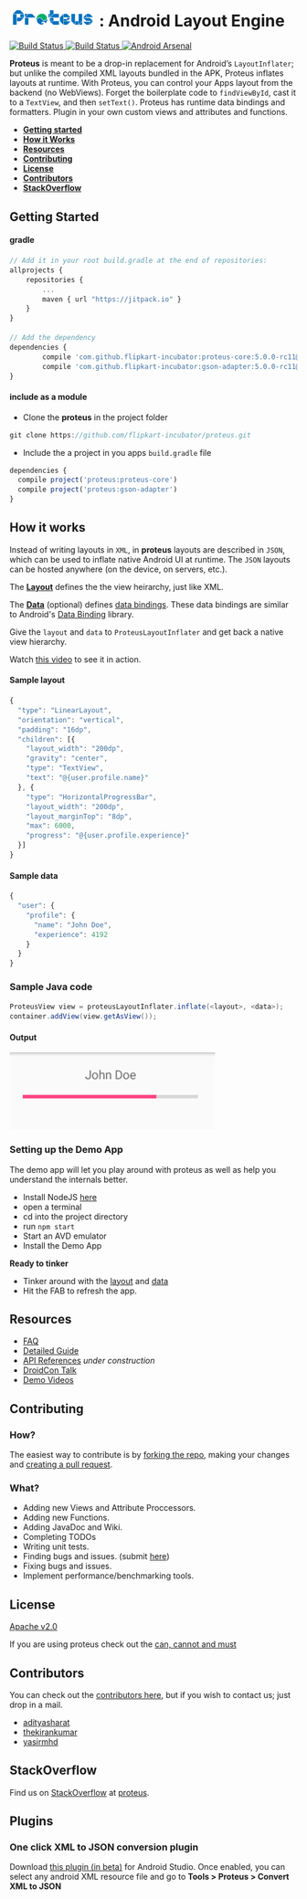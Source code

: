 <h1>
  <img src="/assets/proteus-logo.png" width="150px"/> : Android Layout Engine
</h1>

<a target="_blank" href="https://travis-ci.org/flipkart-incubator/proteus">
    <img src="https://travis-ci.org/flipkart-incubator/proteus.svg?branch=master" alt="Build Status">
  </a>
<a target="_blank" href="https://jitpack.io/#flipkart-incubator/proteus">
  <img src="https://jitpack.io/v/flipkart-incubator/proteus.svg" alt="Build Status">
</a>
<a href="https://android-arsenal.com/details/1/5105">
  <img src="https://img.shields.io/badge/Android%20Arsenal-Proteus-brightgreen.svg?style=flat" border="0" alt="Android Arsenal">
</a>

**Proteus** is meant to be a drop-in replacement for Android’s `LayoutInflater`; but unlike the compiled XML layouts bundled in the APK, Proteus inflates layouts at runtime.
With Proteus, you can control your Apps layout from the backend (no WebViews). Forget the boilerplate code to `findViewById`, cast it to a `TextView`, and then `setText()`. Proteus has runtime data bindings and formatters. Plugin in your own custom views and attributes and functions.

* **[Getting started](#getting-started)**
* **[How it Works](#how-it-works)**
* **[Resources](#resources)**
* **[Contributing](#contributing)**
* **[License](#license)**
* **[Contributors](#contributors)**
* **[StackOverflow](#stackoverflow)**

## Getting Started

#### gradle

```javascript
// Add it in your root build.gradle at the end of repositories:
allprojects {
	repositories {
		...
		maven { url "https://jitpack.io" }
	}
}

// Add the dependency
dependencies {
        compile 'com.github.flipkart-incubator:proteus-core:5.0.0-rc11@aar'
        compile 'com.github.flipkart-incubator:gson-adapter:5.0.0-rc11@aar'
}
```

#### include as a module

* Clone the **proteus** in the project folder

```javascript
git clone https://github.com/flipkart-incubator/proteus.git
```

* Include the a project in you apps `build.gradle` file

```javascript
dependencies {
  compile project('proteus:proteus-core')
  compile project('proteus:gson-adapter')
}
```

## How it works

Instead of writing layouts in `XML`, in **proteus** layouts are described in `JSON`, which can be used to inflate native Android UI at runtime. The `JSON` layouts can be hosted anywhere (on the device, on servers, etc.).


The [**Layout**](https://github.com/flipkart-incubator/proteus/wiki/Layouts) defines the the view heirarchy, just like XML.

The [**Data**](https://github.com/flipkart-incubator/proteus/wiki/Data) (optional) defines [data bindings](https://github.com/flipkart-incubator/proteus/wiki/Data-Bindings). These data bindings are similar to Android's [Data Binding](https://developer.android.com/topic/libraries/data-binding/index.html) library.

Give the `layout` and `data` to `ProteusLayoutInflater` and get back a native view hierarchy.

Watch [this video](https://www.youtube.com/watch?v=W2Ord1oB72Q&index=1&list=PLIQ3ghGBPsqu0F-OHhKRq2s76vSkdUlJp) to see it in action.

#### Sample layout

```javascript
{
  "type": "LinearLayout",
  "orientation": "vertical",
  "padding": "16dp",
  "children": [{
    "layout_width": "200dp",
    "gravity": "center",
    "type": "TextView",
    "text": "@{user.profile.name}"
  }, {
    "type": "HorizontalProgressBar",
    "layout_width": "200dp",
    "layout_marginTop": "8dp",
    "max": 6000,
    "progress": "@{user.profile.experience}"
  }]
}
```

#### Sample data

```javascript
{
  "user": {
    "profile": {
      "name": "John Doe",
      "experience": 4192
    }
  }
}
```

### Sample Java code

```java
ProteusView view = proteusLayoutInflater.inflate(<layout>, <data>);
container.addView(view.getAsView());
```

#### Output

<img src="/assets/example-small.png" width="360px"/>


### Setting up the Demo App

The demo app will let you play around with proteus as well as help you understand the internals better.

* Install NodeJS [here](https://nodejs.org/en/download/)
* open a terminal
* cd into the project directory
* run `npm start`
* Start an AVD emulator
* Install the Demo App

**Ready to tinker**

* Tinker around with the [layout](https://github.com/adityasharat/proteus-demo/blob/develop/data/layout.json) and [data](https://github.com/adityasharat/proteus-demo/blob/develop/data/user.json)
* Hit the FAB to refresh the app.

## Resources

* [FAQ](https://github.com/flipkart-incubator/proteus/wiki/Frequently-asked-questions)
* [Detailed Guide](https://github.com/flipkart-incubator/proteus/wiki)
* [API References]() *under construction*
* [DroidCon Talk](https://www.youtube.com/watch?v=ue0ax2_18k8)
* [Demo Videos](https://www.youtube.com/playlist?list=PLIQ3ghGBPsqu0F-OHhKRq2s76vSkdUlJp)

## Contributing

### How?

The easiest way to contribute is by [forking the repo](https://help.github.com/articles/fork-a-repo/), making your changes and [creating a pull request](https://help.github.com/articles/creating-a-pull-request/).

### What?

* Adding new Views and Attribute Proccessors.
* Adding new Functions.
* Adding JavaDoc and Wiki.
* Completing TODOs
* Writing unit tests.
* Finding bugs and issues. (submit [here](https://github.com/flipkart-incubator/proteus/issues))
* Fixing bugs and issues.
* Implement performance/benchmarking tools.

## License

[Apache v2.0](LICENSE)

If you are using proteus check out the [can, cannot and must](https://tldrlegal.com/license/apache-license-2.0-(apache-2.0))

## Contributors

You can check out the [contributors here](https://github.com/flipkart-incubator/proteus/graphs/contributors), but if you wish to contact us; just drop in a mail.

* [adityasharat](mailto:adityasharat@gmail.com)
* [thekirankumar](mailto:kiran.kumar@flipkart.com)
* [yasirmhd](mailto:mohammad.yasir@flipkart.com)

## StackOverflow

Find us on [StackOverflow](http://stackoverflow.com) at [proteus](http://stackoverflow.com/questions/tagged/proteus).

## Plugins

### One click XML to JSON conversion plugin

Download [this plugin (in beta)](https://github.com/flipkart-incubator/android-studio-proteus-plugin) for Android Studio. Once enabled, you can select any android XML resource file and go to **Tools > Proteus > Convert XML to JSON**
